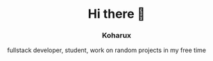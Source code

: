 <h1 align="center">Hi there 👋</h1>

<h3 align="center">Koharux</h3>
fullstack developer, student, work on random projects in my free time
